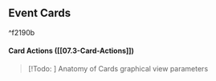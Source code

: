 ## Event Cards
^f2190b
#### Card Actions ([[07.3-Card-Actions]])


> [!Todo: ] Anatomy of Cards
> graphical view
> parameters
>




